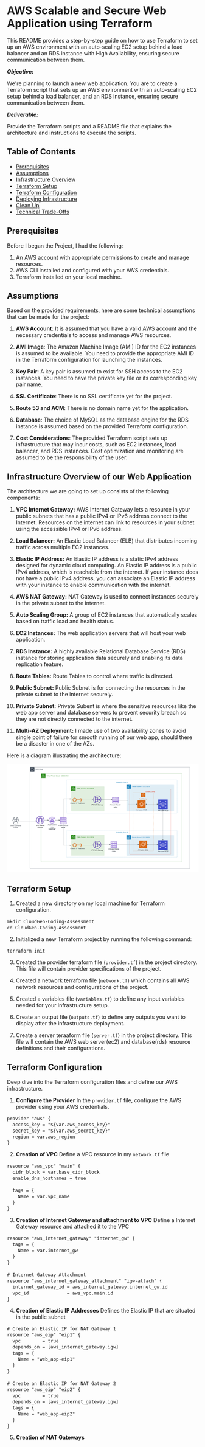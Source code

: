 # AWS Scalable and Secure Web Application using Terraform

This README provides a step-by-step guide on how to use Terraform to set up an AWS environment with an auto-scaling EC2 setup behind a load balancer and an RDS instance with High Availability, ensuring secure communication between them.

<b>*_Objective:_*</b>

We're planning to launch a new web application. You are to create a
Terraform script that sets up an AWS environment with an auto-scaling EC2 setup
behind a load balancer, and an RDS instance, ensuring secure communication
between them.

<b>*_Deliverable:_*</b>

Provide the Terraform scripts and a README file that explains the
architecture and instructions to execute the scripts.

## Table of Contents

- [Prerequisites](#prerequisites)
- [Assumptions](#assumptions)
- [Infrastructure Overview](#infrastructure-overview-of-our-web-application)
- [Terraform Setup](#terraform-setup)
- [Terraform Configuration]()
- [Deploying Infrastructure]()
- [Clean Up]()
- [Technical Trade-Offs]()

## Prerequisites
Before I began the Project, I had the following:

1. An AWS account with appropriate permissions to create and manage resources.
2. AWS CLI installed and configured with your AWS credentials.
3. Terraform installed on your local machine.


## Assumptions
Based on the provided requirements, here are some technical assumptions that can be made for the project:

1. **AWS Account**: It is assumed that you have a valid AWS account and the necessary credentials to access and manage AWS resources.

2. **AMI Image**: The Amazon Machine Image (AMI) ID for the EC2 instances is assumed to be available. You need to provide the appropriate AMI ID in the Terraform configuration for launching the instances.

3. **Key Pair**: A key pair is assumed to exist for SSH access to the EC2 instances. You need to have the private key file or its corresponding key pair name.

4. **SSL Certificate**: There is no SSL certificate yet for the project.

5. **Route 53 and ACM**: There is no domain name yet for the application.

6. **Database**: The choice of MySQL as the database engine for the RDS instance is assumed based on the provided Terraform configuration.

7. **Cost Considerations**: The provided Terraform script sets up infrastructure that may incur costs, such as EC2 instances, load balancer, and RDS instances. Cost optimization and monitoring are assumed to be the responsibility of the user.


## Infrastructure Overview of our Web Application

The architecture we are going to set up consists of the following components:

1. __VPC Internet Gateway:__ AWS Internet Gateway lets a resource in your public subnets that has a public IPv4 or IPv6 address connect to the Internet. Resources on the internet can link to resources in your subnet using the accessible IPv4 or IPv6 address.

2. __Load Balancer:__ An Elastic Load Balancer (ELB) that distributes incoming traffic across multiple EC2 instances.

3. __Elastic IP Address:__ An Elastic IP address is a static IPv4 address designed for dynamic cloud computing. An Elastic IP address is a public IPv4 address, which is reachable from the internet. If your instance does not have a public IPv4 address, you can associate an Elastic IP address with your instance to enable communication with the internet.

4. __AWS NAT Gateway:__ NAT Gateway is used to connect instances securely in the private subnet to the internet.

5. __Auto Scaling Group:__ A group of EC2 instances that automatically scales based on traffic load and health status.

6. __EC2 Instances:__ The web application servers that will host your web application.

7. __RDS Instance:__ A highly available Relational Database Service (RDS) instance for storing application data securely and enabling its data replication feature.

8. __Route Tables:__ Route Tables to control where traffic is directed.

9. __Public Subnet:__ Public Subnet is for connecting the resources in the private subnet to the internet securely.

10. __Private Subnet:__ Private Subent is where the sensitive resources like the web app server and database servers to prevent security breach so they are not directly connected to the internet.

11. __Multi-AZ Deployment:__ I made use of two availability zones to avoid single point of failure for smooth running of our web app, should there be a disaster in one of the AZs.

Here is a diagram illustrating the architecture:

![Infrastructural Diagram](/img/architectural_diagram.png)


## Terraform Setup

1. Created a new directory on my local machine for Terraform configuration.
```
mkdir CloudGen-Coding-Assessment
cd CloudGen-Coding-Assessment
```

2. Initialized a new Terraform project by running the following command:
```
terraform init
```

3. Created the provider terraform file (`provider.tf`) in the project directory. This file will contain
provider specifications of the project.

4. Created a network terraform file (`network.tf`) which contains all AWS network resources
and configurations of the project.

5. Created a variables file (`variables.tf`) to define any input variables needed for your infrastructure setup.

6. Create an output file (`outputs.tf`) to define any outputs you want to display after the infrastructure deployment.

7. Create a server teraaform file (`server.tf`) in the project directory. This file will contain the AWS web server(ec2) and database(rds) resource definitions and their configurations.


## Terraform Configuration

Deep dive into the Terraform configuration files and define our AWS infrastructure.

1. __Configure the Provider__
In the `provider.tf` file, configure the AWS provider using your AWS credentials.

```
provider "aws" {
  access_key = "${var.aws_access_key}"
  secret_key = "${var.aws_secret_key}"
  region = var.aws_region
}
```

2. __Creation of VPC__
Define a VPC resource in my `network.tf` file

```
resource "aws_vpc" "main" {
  cidr_block = var.base_cidr_block
  enable_dns_hostnames = true

  tags = {
    Name = var.vpc_name
  }
}
```

3. __Creation of Internet Gateway and attachment to VPC__
Define a Internet Gateway resource and attached it to the VPC

```
resource "aws_internet_gateway" "internet_gw" {
  tags = {
    Name = var.internet_gw
  }
}

# Internet Gateway Attachment
resource "aws_internet_gateway_attachment" "igw-attach" {
  internet_gateway_id = aws_internet_gateway.internet_gw.id
  vpc_id              = aws_vpc.main.id
}
```

4. __Creation of Elastic IP Addresses__
Defines the Elastic IP that are situated in the public subnet

```
# Create an Elastic IP for NAT Gateway 1
resource "aws_eip" "eip1" {
  vpc        = true
  depends_on = [aws_internet_gateway.igw]
  tags = {
    Name = "web_app-eip1"
  }
}

# Create an Elastic IP for NAT Gateway 2
resource "aws_eip" "eip2" {
  vpc        = true
  depends_on = [aws_internet_gateway.igw]
  tags = {
    Name = "web_app-eip2"
  }
}
```

5. __Creation of NAT Gateways__
